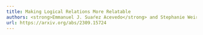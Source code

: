 ```yaml
---
title: Making Logical Relations More Relatable
authors: <strong>Emmanuel J. Suaŕez Acevedo</strong> and Stephanie Weirich
url: https://arxiv.org/abs/2309.15724
---
```

